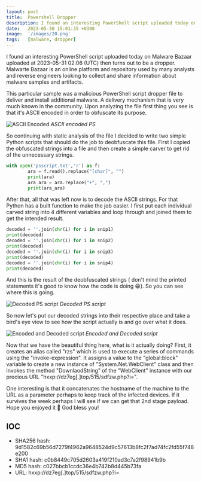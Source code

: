 ```yaml
---
layout: post
title:  Powershell Dropper
description: I found an interesting PowerShell script uploaded today on Malware Bazaar uploaded at 2023-05-31 02:06 (UTC) then turns out to be a dropper...
date:   2023-05-30 15:01:35 +0300
image:  '/images/20.png'
tags:   [malware, dropper]
---
```

I found an interesting PowerShell script uploaded today on Malware Bazaar uploaded at 2023-05-31 02:06 (UTC) then turns out to be a dropper.
Malwarte Bazaar is an online platform and repository used by many analysts and reverse engineers looking to collect and share information about malware samples and artifacts.

This particular sample was a malicious PowerShell script dropper file to deliver and install additional malware. A delivery mechanism that is very much known in the community.
Upon analyzing the file first thing you see is that it's ASCII encoded in order to obfuscate its purpose.

![ASCII Encoded]({{site.baseurl}}/images/20-1.jpg)
*ASCII encoded PS*

So continuing with static analysis of the file I decided to write two simple Python scripts that should do the job to deobfuscate this file. First I copied the obfuscated strings into a file and then create a simple carver to get rid of the unnecessary strings.

``` Python
with open('psscript.txt','r') as f:
        ara = f.read().replace("[char]", "")
        print(ara)
        ara_ara = ara.replace("+", ",")
        print(ara_ara)

```

After that, all that was left now is to decode the ASCII strings. For that Python has a built function to make the job easier. I first put each individual carved string into 4 different variables and loop through and joined them to get the intended result.

```Python 
decoded = ''.join(chr(i) for i in snip1)
print(decoded)
decoded = ''.join(chr(i) for i in snip2)
print(decoded)
decoded = ''.join(chr(i) for i in snip3)
print(decoded)
decoded = ''.join(chr(i) for i in snip4)
print(decoded)

```

And this is the result of the deobfuscated strings ( don't mind the printed statements it's good to know how the code is doing 😁). So you can see where this is going.

![Decoded PS script]({{site.baseurl}}/images/20-2.jpg)
*Decoded PS script*

So now let's put our decoded strings into their respective place and take a bird's eye view to see how the script actually is and go over what it does.

![Encoded and Decoded script]({{site.baseurl}}/images/20-3.jpg)
*Encoded and Decoded script*

Now that we have the beautiful thing here, what is it actually doing?
First, it creates an alias called "rzs" which is used to execute a series of commands using the "invoke-expression". It assigns a value to the "global:block" variable to create a new instance of "System.Net.WebClient" class and then invokes the method "DownlaodString" of the "WebClient" instance with our precious URL "hxxp://dz7eg[.]top/515/sdfzw.php?i=".

One interesting is that it concatenates the hostname of the machine to the URL as a parameter perhaps to keep track of the infected devices.
If it survives the week perhaps I will see if we can get that 2nd stage payload.
Hope you enjoyed it 🙂 God bless you!

## IOC
* SHA256 hash: 9d1582c69b56d7279f4962a9648524d9c57613b8fc2f7ad74fc2fd55f748e200
* SHA1 hash: c0b8449c705d2603a419f210ad3c7a2f98941b9b
* MD5 hash: c027bbcb1ccdc36e4b742b8d445b73fa
* URL: hxxp://dz7eg[.]top/515/sdfzw.php?i=
